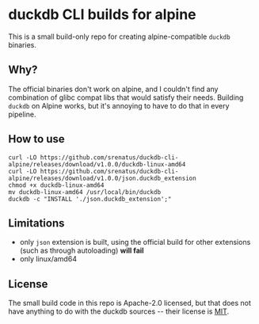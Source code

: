 # duckdb CLI builds for alpine

This is a small build-only repo for creating alpine-compatible `duckdb`
binaries.

## Why?

The official binaries don't work on alpine, and I couldn't find any
combination of glibc compat libs that would satisfy their needs.
Building `duckdb` on Alpine works, but it's annoying to have to do
that in every pipeline.

## How to use

```shell
curl -LO https://github.com/srenatus/duckdb-cli-alpine/releases/download/v1.0.0/duckdb-linux-amd64
curl -LO https://github.com/srenatus/duckdb-cli-alpine/releases/download/v1.0.0/json.duckdb_extension
chmod +x duckdb-linux-amd64
mv duckdb-linux-amd64 /usr/local/bin/duckdb
duckdb -c "INSTALL './json.duckdb_extension';"
```

## Limitations

- only `json` extension is built, using the official build for other extensions
  (such as through autoloading) **will fail**
- only linux/amd64

## License

The small build code in this repo is Apache-2.0 licensed, but that
does not have anything to do with the duckdb sources -- their license
is [MIT](https://github.com/duckdb/duckdb?tab=MIT-1-ov-file#readme).
